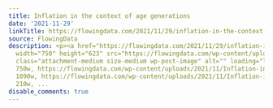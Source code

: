 ```yaml
---
title: Inflation in the context of age generations
date: '2021-11-29'
linkTitle: https://flowingdata.com/2021/11/29/inflation-in-the-context-of-age-generations/
source: FlowingData
description: <p><a href="https://flowingdata.com/2021/11/29/inflation-in-the-context-of-age-generations/"><img
  width="750" height="623" src="https://flowingdata.com/wp-content/uploads/2021/11/Inflation-in-age-generations-750x623.png"
  class="attachment-medium size-medium wp-post-image" alt="" loading="lazy" srcset="https://flowingdata.com/wp-content/uploads/2021/11/Inflation-in-age-generations-750x623.png
  750w, https://flowingdata.com/wp-content/uploads/2021/11/Inflation-in-age-generations-1090x906.png
  1090w, https://flowingdata.com/wp-content/uploads/2021/11/Inflation-in-age-generations-210x174.png
  210w, ...
disable_comments: true
---
```

<p><a href="https://flowingdata.com/2021/11/29/inflation-in-the-context-of-age-generations/"><img width="750" height="623" src="https://flowingdata.com/wp-content/uploads/2021/11/Inflation-in-age-generations-750x623.png" class="attachment-medium size-medium wp-post-image" alt="" loading="lazy" srcset="https://flowingdata.com/wp-content/uploads/2021/11/Inflation-in-age-generations-750x623.png 750w, https://flowingdata.com/wp-content/uploads/2021/11/Inflation-in-age-generations-1090x906.png 1090w, https://flowingdata.com/wp-content/uploads/2021/11/Inflation-in-age-generations-210x174.png 210w, ...
